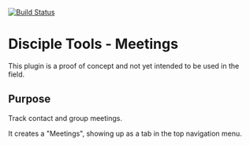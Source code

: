 [![Build Status](https://travis-ci.com/DiscipleTools/disciple-tools-meetings.svg?branch=master)](https://travis-ci.com/DiscipleTools/disciple-tools-meetings)

# Disciple Tools - Meetings

This plugin is a proof of concept and not yet intended to be used in the field.

## Purpose

Track contact and group meetings.

It creates a "Meetings", showing up as a tab in the top navigation menu.
